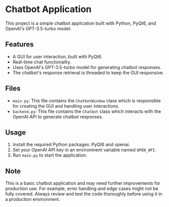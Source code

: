 # Chatbot Application

This project is a simple chatbot application built with Python, PyQt6, and OpenAI's GPT-3.5-turbo model.

## Features

- A GUI for user interaction, built with PyQt6.
- Real-time chat functionality.
- Uses OpenAI's GPT-3.5-turbo model for generating chatbot responses.
- The chatbot's response retrieval is threaded to keep the GUI responsive.

## Files

- `main.py`: This file contains the `ChatbotWindow` class which is responsible for creating the GUI and handling user interactions.
- `backend.py`: This file contains the `Chatbot` class which interacts with the OpenAI API to generate chatbot responses.


## Usage

1. Install the required Python packages: PyQt6 and openai.
2. Set your OpenAI API key in an environment variable named `OPEN_API`.
3. Run `main.py` to start the application.

## Note

This is a basic chatbot application and may need further improvements for production use. For example, error handling and edge cases might not be fully covered. Always review and test the code thoroughly before using it in a production environment.